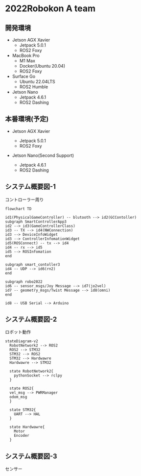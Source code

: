 # 2022Robokon A team
## 開発環境
- Jetson AGX Xavier
  - Jetpack 5.0.1
  - ROS2 Foxy
- MacBook Pro
  - M1 Max
  - Docker(Ubuntu 20.04)
  - ROS2 Foxy
- Surface Go
  - Ubuntu 22.04LTS
  - ROS2 Humble
- Jetson Nano
  - Jetpack 4.6.1
  - ROS2 Dashing
  
## 本番環境(予定)
- Jetson AGX Xavier
  - Jetpack 5.0.1
  - ROS2 Foxy

- Jetson Nano(Second Support)
  - Jetpack 4.6.1
  - ROS2 Dashing

  

## システム概要図-1

コントローラー周り
```mermaid
flowchart TD

id1(PhysicalGameController) -- blutooth --> id2(GCContoller)
subgraph SmartControllerApp3
id2 --> id3(GameControllerClass)
id3 -- TX --> id4(NWConnection)
id3 --> DeviceInfoWidget
id3 --> ControllerInfomationWidget
id5(ROSConnect) -- tx --> id4
id4 -- rx --> id5
id5 --> ROSInfomation
end

subgraph smart_contoller3
id4 -- UDP --> id6(rn2)
end

subgraph robo2022
id6 -- sensor_msgs/Joy Message --> id7(jo2vel)
id7 -- geometry_msgs/Twist Message --> id8(omni)
end

id8 -- USB Serial --> Arduino

```

## システム概要図-2
ロボット動作

```mermaid
stateDiagram-v2
  RobotNetwork2 --> ROS2
  ROS2 --> STM32
  STM32 --> ROS2
  STM32 --> Hardwawre
  Hardwawre --> STM32

  state RobotNetwork2{
    pythonSocket --> rclpy
  }
  
  state ROS2{
  vel_msg --> PWRManager
  odom_msg
  }
  
  state STM32{
    UART --> HAL
  }
  
  state Hardwawre{
    Motor
    Encoder
  }

```

## システム概要図-3
センサー

